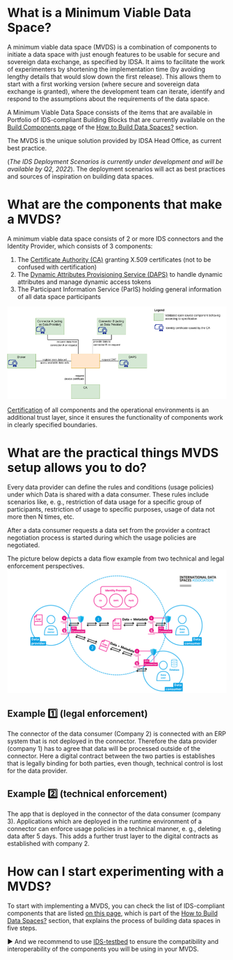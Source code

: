 # What is a Minimum Viable Data Space? 
A minimum viable data space (MVDS) is a combination of components to initiate a data space with just enough features to be usable for secure and sovereign data exchange, as specified by IDSA. 
It aims to facilitate the work of experimenters by shortening the implementation time (by avoiding lengthy details that would slow down the first release). 
This allows them to start with a first working version (where secure and sovereign data exchange is granted), where the development team can iterate, identify and respond to the assumptions about the requirements of the data space. 

A Minimum Viable Data Space consists of the items that are available in Portfolio of IDS-compliant Building Blocks that are currently available 
on the [Build Components page](https://github.com/International-Data-Spaces-Association/idsa/blob/main/how-to-build-data-spaces/3-Build-Components.md) of the 
[How to Build Data Spaces?](https://github.com/International-Data-Spaces-Association/idsa/tree/main/how-to-build-data-spaces) section. 

The MVDS is the unique solution provided by IDSA Head Office, as current best practice.

(*The IDS Deployment Scenarios is currently under development and will be available by Q2, 2022*).
The deployment scenarios will act as best practices and sources of inspiration on building data spaces. 

# What are the components that make a MVDS?
A minimum viable data space consists of 2 or more IDS connectors and the Identity Provider, which consists of 3 components:
1. The [Certificate Authority (CA)](https://github.com/International-Data-Spaces-Association/IDS-testbed/blob/master/InstallationGuide.md#certificate-authority) granting X.509 certificates (not to be confused with certification)
2. The [Dynamic Attributes Provisioning Service (DAPS)](https://github.com/International-Data-Spaces-Association/IDS-testbed/blob/master/InstallationGuide.md#daps) to handle dynamic attributes and manage dynamic access tokens
3. The Participant Information Service (ParIS) holding general information of all data space participants

![Minimum Viable Data Space](/images/MVDS-Testbed_1.0.png)

[Certification](https://internationaldataspaces.org/use/certification/) of all components and the operational environments is an additional trust layer, since it ensures the functionality of components work in clearly specified boundaries.

# What are the practical things MVDS setup allows you to do?
Every data provider can define the rules and conditions (usage policies) under which Data is shared with a data consumer. These rules include scenarios like, e. g., restriction of data usage for a specific group of participants, restriction of usage to specific purposes, usage of data not more then N times, etc.

After a data consumer requests a data set from the provider a contract negotiation process is started during which the usage policies are negotiated.

The picture below depicts a data flow example from two technical and legal enforcement perspectives.
![Minimum Viable Data Space](images/IDSA_MVDS-Scenarios.png)

## Example :one: (legal enforcement) 
The connector of the data consumer (Company 2) is connected with an ERP system that is not deployed in the connector. Therefore the data
provider (company 1) has to agree that data will be processed outside of the connector. Here a digital contract between the two parties is establishes that is legally binding for both parties, even though, technical control is lost for the data provider.

## Example :two: (technical enforcement) 
The app that is deployed in the connector of the data consumer (company 3). Applications which are deployed in the runtime environment of a connector can enforce usage policies in a technical manner, e. g., deleting data after 5 days. This adds a further trust layer to the digital contracts as established with company 2.

# How can I start experimenting with a MVDS? 
To start with implementing a MVDS, you can check the list of IDS-compliant components that are listed [on this page](https://github.com/International-Data-Spaces-Association/idsa/blob/main/how-to-build-data-spaces/3-Build-Components.md), which is part of the
[How to Build Data Spaces?](https://github.com/International-Data-Spaces-Association/idsa/tree/main/how-to-build-data-spaces) section, that explains the process of building data spaces in five steps.

:arrow_forward: And we recommend to use [IDS-testbed](https://github.com/International-Data-Spaces-Association/IDS-testbed) to ensure the compatibility and interoperability of the components you will be using in your MVDS.
